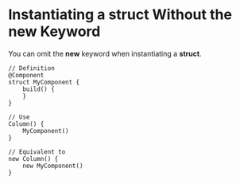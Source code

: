 # Instantiating a struct Without the new Keyword<a name="EN-US_TOPIC_0000001110788984"></a>

You can omit the  **new**  keyword when instantiating a  **struct**.

```
// Definition
@Component
struct MyComponent {
    build() {
    }
}

// Use
Column() {
    MyComponent()
}

// Equivalent to
new Column() {
    new MyComponent()
}
```

